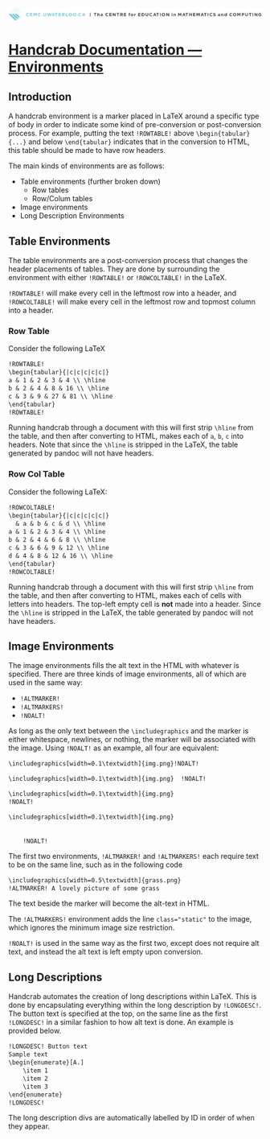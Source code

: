 ![](../CEMC_header.png)

# [Handcrab Documentation &mdash; Environments](index.html)

## Introduction
A handcrab environment is a marker placed in LaTeX around a specific type of body in order to indicate some kind of pre-conversion or post-conversion process. For example, putting the text `!ROWTABLE!` above `\begin{tabular}{...}` and below `\end{tabular}` indicates that in the conversion to HTML, this table should be made to have row headers.

The main kinds of environments are as follows:

- Table environments (further broken down)
	- Row tables
	- Row/Colum tables
- Image environments
- Long Description Environments

## Table Environments
The table environments are a post-conversion process that changes the header placements of tables. They are done by surrounding the environment with either `!ROWTABLE!` or `!ROWCOLTABLE!` in the LaTeX.

`!ROWTABLE!` will make every cell in the leftmost row into a header, and `!ROWCOLTABLE!` will make every cell in the leftmost row and topmost column into a header.

### Row Table

Consider the following LaTeX

``` {.multiline}
!ROWTABLE!
\begin{tabular}{|c|c|c|c|c|}
a & 1 & 2 & 3 & 4 \\ \hline
b & 2 & 4 & 8 & 16 \\ \hline
c & 3 & 9 & 27 & 81 \\ \hline
\end{tabular}
!ROWTABLE!
```

Running handcrab through a document with this will first strip `\hline` from the table,
and then after converting to HTML, makes each of `a`, `b`, `c` into headers.
Note that since the `\hline` is stripped in the LaTeX, the table generated by pandoc will not have headers.

### Row Col Table

Consider the following LaTeX:

``` {.multiline}
!ROWCOLTABLE!
\begin{tabular}{|c|c|c|c|c|}
  & a & b & c & d \\ \hline
a & 1 & 2 & 3 & 4 \\ \hline
b & 2 & 4 & 6 & 8 \\ \hline
c & 3 & 6 & 9 & 12 \\ \hline
d & 4 & 8 & 12 & 16 \\ \hline
\end{tabular}
!ROWCOLTABLE!
```


Running handcrab through a document with this will first strip `\hline` from the table,
and then after converting to HTML, makes each of cells with letters into headers.
The top-left empty cell is **not** made into a header.
Since the `\hline` is stripped in the LaTeX, the table generated by pandoc will not have headers.

## Image Environments

The image environments fills the alt text in the HTML with whatever is specified. There are three kinds of image environments, all of which are used in the same way:

- `!ALTMARKER!`
- `!ALTMARKERS!`
- `!NOALT!`

As long as the only text between the `\includegraphics` and the marker is either whitespace, newlines, or nothing, the marker will be associated with the image. Using `!NOALT!` as an example, all four are equivalent:

``` {.multiline}
\includegraphics[width=0.1\textwidth]{img.png}!NOALT!
```

``` {.multiline}
\includegraphics[width=0.1\textwidth]{img.png}	!NOALT!
```

``` {.multiline}
\includegraphics[width=0.1\textwidth]{img.png}
!NOALT!
```

``` {.multiline}
\includegraphics[width=0.1\textwidth]{img.png}
 
  
	!NOALT!
```

The first two environments, `!ALTMARKER!` and `!ALTMARKERS!` each require text to be on the same line, such as in the following code

``` {.multiline}
\includegraphics[width=0.5\textwidth]{grass.png}
!ALTMARKER! A lovely picture of some grass
```

The text beside the marker will become the alt-text in HTML.

The `!ALTMARKERS!` environment adds the line `class="static"` to the image, which ignores the minimum image size restriction. 

`!NOALT!` is used in the same way as the first two, except does not require alt text, and instead the alt text is left empty upon conversion.



## Long Descriptions

Handcrab automates the creation of long descriptions within LaTeX. This is done by encapsulating everything within the long description by `!LONGDESC!`. The button text is specified at the top, on the same line as the first `!LONGDESC!` in a similar fashion to how alt text is done. An example is provided below.

``` {.multiline}
!LONGDESC! Button text
Sample text
\begin{enumerate}[A.]
	\item 1
	\item 2
	\item 3
\end{enumerate}
!LONGDESC!
```

The long description divs are automatically labelled by ID in order of when they appear.
